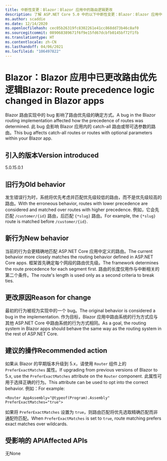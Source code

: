 ```yaml
---
title: 中断性变更：Blazor：Blazor 应用中的路由逻辑更改
description: 了解 ASP.NET Core 5.0 中的以下中断性变更：Blazor：Blazor 应用中的路由逻辑更改
ms.author: scaddie
ms.date: 12/14/2020
ms.openlocfilehash: cec05b26319fc8302261e41cc868dd73b46c8af0
ms.sourcegitcommit: 089068389671f6f9e15fd67dcbfb0145bf72f1fb
ms.translationtype: HT
ms.contentlocale: zh-CN
ms.lasthandoff: 04/06/2021
ms.locfileid: "106497822"
---
```

# <a name="blazor-route-precedence-logic-changed-in-blazor-apps"></a><span data-ttu-id="76aaa-103">Blazor：Blazor 应用中已更改路由优先逻辑</span><span class="sxs-lookup"><span data-stu-id="76aaa-103">Blazor: Route precedence logic changed in Blazor apps</span></span>

<span data-ttu-id="76aaa-104">Blazor 路由实现中的 bug 影响了路由优先级的确定方式。</span><span class="sxs-lookup"><span data-stu-id="76aaa-104">A bug in the Blazor routing implementation affected how the precedence of routes was determined.</span></span> <span data-ttu-id="76aaa-105">此 bug 会影响 Blazor 应用内的 catch-all 路由或带可选参数的路由。</span><span class="sxs-lookup"><span data-stu-id="76aaa-105">This bug affects catch-all routes or routes with optional parameters within your Blazor app.</span></span>

## <a name="version-introduced"></a><span data-ttu-id="76aaa-106">引入的版本</span><span class="sxs-lookup"><span data-stu-id="76aaa-106">Version introduced</span></span>

<span data-ttu-id="76aaa-107">5.0.1</span><span class="sxs-lookup"><span data-stu-id="76aaa-107">5.0.1</span></span>

## <a name="old-behavior"></a><span data-ttu-id="76aaa-108">旧行为</span><span class="sxs-lookup"><span data-stu-id="76aaa-108">Old behavior</span></span>

<span data-ttu-id="76aaa-109">发生错误行为时，系统将优先考虑并匹配优先级较低的路由，而不是优先级较高的路由。</span><span class="sxs-lookup"><span data-stu-id="76aaa-109">With the erroneous behavior, routes with lower precedence are considered and matched over routes with higher precedence.</span></span> <span data-ttu-id="76aaa-110">例如，它会先匹配 `/customer/{id}` 路由，后匹配 `{*slug}` 路由。</span><span class="sxs-lookup"><span data-stu-id="76aaa-110">For example, the `{*slug}` route is matched before `/customer/{id}`.</span></span>

## <a name="new-behavior"></a><span data-ttu-id="76aaa-111">新行为</span><span class="sxs-lookup"><span data-stu-id="76aaa-111">New behavior</span></span>

<span data-ttu-id="76aaa-112">当前的行为会更精确地匹配 ASP.NET Core 应用中定义的路由。</span><span class="sxs-lookup"><span data-stu-id="76aaa-112">The current behavior more closely matches the routing behavior defined in ASP.NET Core apps.</span></span> <span data-ttu-id="76aaa-113">框架首先确定每个网段的路由优先级。</span><span class="sxs-lookup"><span data-stu-id="76aaa-113">The framework determines the route precedence for each segment first.</span></span> <span data-ttu-id="76aaa-114">路由的长度仅用作与中断相关的第二个条件。</span><span class="sxs-lookup"><span data-stu-id="76aaa-114">The route's length is used only as a second criteria to break ties.</span></span>

## <a name="reason-for-change"></a><span data-ttu-id="76aaa-115">更改原因</span><span class="sxs-lookup"><span data-stu-id="76aaa-115">Reason for change</span></span>

<span data-ttu-id="76aaa-116">最初的行为被视为实现中的一个 bug。</span><span class="sxs-lookup"><span data-stu-id="76aaa-116">The original behavior is considered a bug in the implementation.</span></span> <span data-ttu-id="76aaa-117">作为目标，Blazor 应用中路由系统的行为方式应与其他 ASP.NET Core 中路由系统的行为方式相同。</span><span class="sxs-lookup"><span data-stu-id="76aaa-117">As a goal, the routing system in Blazor apps should behave the same way as the routing system in the rest of ASP.NET Core.</span></span>

## <a name="recommended-action"></a><span data-ttu-id="76aaa-118">建议的操作</span><span class="sxs-lookup"><span data-stu-id="76aaa-118">Recommended action</span></span>

<span data-ttu-id="76aaa-119">如果从 Blazor 的早期版本升级到 5.x，请使用 `Router` 组件上的 `PreferExactMatches` 属性。</span><span class="sxs-lookup"><span data-stu-id="76aaa-119">If upgrading from previous versions of Blazor to 5.x, use the `PreferExactMatches` attribute on the `Router` component.</span></span> <span data-ttu-id="76aaa-120">此属性可用于选择正确的行为。</span><span class="sxs-lookup"><span data-stu-id="76aaa-120">This attribute can be used to opt into the correct behavior.</span></span> <span data-ttu-id="76aaa-121">例如：</span><span class="sxs-lookup"><span data-stu-id="76aaa-121">For example:</span></span>

```razor
<Router AppAssembly="@typeof(Program).Assembly" PreferExactMatches="true">
```

<span data-ttu-id="76aaa-122">如果将 `PreferExactMatches` 设置为 `true`，则路由匹配将优先选取精确匹配而非通配符匹配。</span><span class="sxs-lookup"><span data-stu-id="76aaa-122">When `PreferExactMatches` is set to `true`, route matching prefers exact matches over wildcards.</span></span>

## <a name="affected-apis"></a><span data-ttu-id="76aaa-123">受影响的 API</span><span class="sxs-lookup"><span data-stu-id="76aaa-123">Affected APIs</span></span>

<span data-ttu-id="76aaa-124">无</span><span class="sxs-lookup"><span data-stu-id="76aaa-124">None</span></span>

<!--

## Category

ASP.NET Core

## Affected APIs

Not detectable via API analysis

-->
